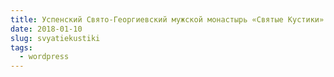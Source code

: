 ```yaml
---
title: Успенский Свято-Георгиевский мужской монастырь «Святые Кустики»
date: 2018-01-10
slug: svyatiekustiki
tags:
  - wordpress
---
```

